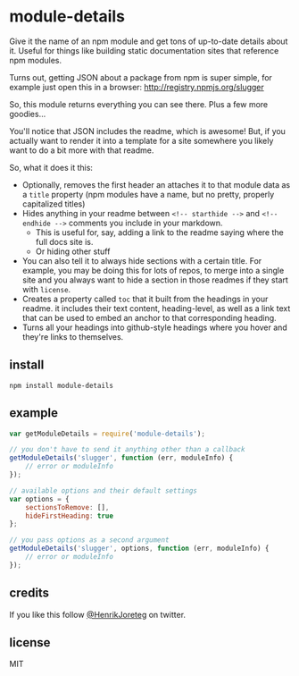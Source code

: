 # module-details

Give it the name of an npm module and get tons of up-to-date details about it. Useful for things like building static documentation sites that reference npm modules.

Turns out, getting JSON about a package from npm is super simple, for example just open this in a browser: http://registry.npmjs.org/slugger

So, this module returns everything you can see there. Plus a few more goodies...

You'll notice that JSON includes the readme, which is awesome! But, if you actually want to render it into a template for a site somewhere you likely want to do a bit more with that readme.

So, what it does it this:

- Optionally, removes the first header an attaches it to that module data as a `title` property (npm modules have a name, but no pretty, properly capitalized titles)
- Hides anything in your readme between `<!-- starthide -->` and `<!-- endhide -->` comments you include in your markdown. 
    - This is useful for, say, adding a link to the readme saying where the full docs site is.
    - Or hiding other stuff
- You can also tell it to always hide sections with a certain title. For example, you may be doing this for lots of repos, to merge into a single site and you always want to hide a section in those readmes if they start with `license`.
- Creates a property called `toc` that it built from the headings in your readme. it includes their text content, heading-level, as well as a link text that can be used to embed an anchor to that corresponding heading.
- Turns all your headings into github-style headings where you hover and they're links to themselves.


## install

```
npm install module-details
```

## example

```javascript
var getModuleDetails = require('module-details');

// you don't have to send it anything other than a callback
getModuleDetails('slugger', function (err, moduleInfo) {
    // error or moduleInfo
});

// available options and their default settings
var options = {
    sectionsToRemove: [],
    hideFirstHeading: true
};

// you pass options as a second argument
getModuleDetails('slugger', options, function (err, moduleInfo) {
    // error or moduleInfo
});
```

## credits

If you like this follow [@HenrikJoreteg](http://twitter.com/henrikjoreteg) on twitter.

## license

MIT

